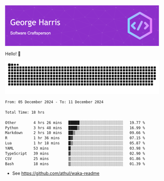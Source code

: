![img](./assets/github-header.png)

Hello! :wave:

<div align="center">
  <img  src="https://raw.githubusercontent.com/1999AZZAR/1999AZZAR/readme/resources/grid-snake.svg" alt="snake" />
</div>

<!--START_SECTION:waka-->

```txt
From: 05 December 2024 - To: 11 December 2024

Total Time: 18 hrs

Other        4 hrs 26 mins   █████░░░░░░░░░░░░░░░░░░░░   19.77 %
Python       3 hrs 48 mins   ████▒░░░░░░░░░░░░░░░░░░░░   16.99 %
Markdown     2 hrs 10 mins   ██▒░░░░░░░░░░░░░░░░░░░░░░   09.66 %
R            1 hr 36 mins    █▓░░░░░░░░░░░░░░░░░░░░░░░   07.15 %
Lua          1 hr 18 mins    █▒░░░░░░░░░░░░░░░░░░░░░░░   05.87 %
YAML         53 mins         █░░░░░░░░░░░░░░░░░░░░░░░░   03.98 %
TypeScript   39 mins         ▓░░░░░░░░░░░░░░░░░░░░░░░░   02.90 %
CSV          25 mins         ▒░░░░░░░░░░░░░░░░░░░░░░░░   01.86 %
Bash         18 mins         ▒░░░░░░░░░░░░░░░░░░░░░░░░   01.39 %
```

<!--END_SECTION:waka-->

- See <https://github.com/athul/waka-readme>
